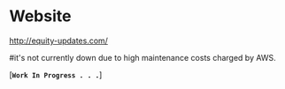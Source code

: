 # Website

http://equity-updates.com/  

#it's not currently down due to high maintenance costs charged by AWS.  

[**`Work In Progress . . .`**]

